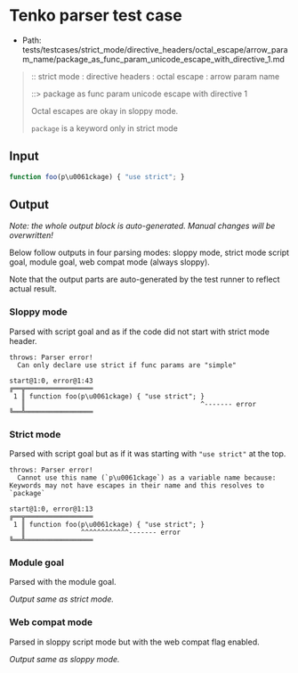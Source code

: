 # Tenko parser test case

- Path: tests/testcases/strict_mode/directive_headers/octal_escape/arrow_param_name/package_as_func_param_unicode_escape_with_directive_1.md

> :: strict mode : directive headers : octal escape : arrow param name
>
> ::> package as func param unicode escape with directive 1
>
> Octal escapes are okay in sloppy mode. 
>
> `package` is a keyword only in strict mode

## Input


`````js
function foo(p\u0061ckage) { "use strict"; }
`````

## Output

_Note: the whole output block is auto-generated. Manual changes will be overwritten!_

Below follow outputs in four parsing modes: sloppy mode, strict mode script goal, module goal, web compat mode (always sloppy).

Note that the output parts are auto-generated by the test runner to reflect actual result.

### Sloppy mode

Parsed with script goal and as if the code did not start with strict mode header.

`````
throws: Parser error!
  Can only declare use strict if func params are "simple"

start@1:0, error@1:43
╔══╦═════════════════
 1 ║ function foo(p\u0061ckage) { "use strict"; }
   ║                                            ^------- error
╚══╩═════════════════

`````

### Strict mode

Parsed with script goal but as if it was starting with `"use strict"` at the top.

`````
throws: Parser error!
  Cannot use this name (`p\u0061ckage`) as a variable name because: Keywords may not have escapes in their name and this resolves to `package`

start@1:0, error@1:13
╔══╦═════════════════
 1 ║ function foo(p\u0061ckage) { "use strict"; }
   ║              ^^^^^^^^^^^^------- error
╚══╩═════════════════

`````


### Module goal

Parsed with the module goal.

_Output same as strict mode._

### Web compat mode

Parsed in sloppy script mode but with the web compat flag enabled.

_Output same as sloppy mode._
